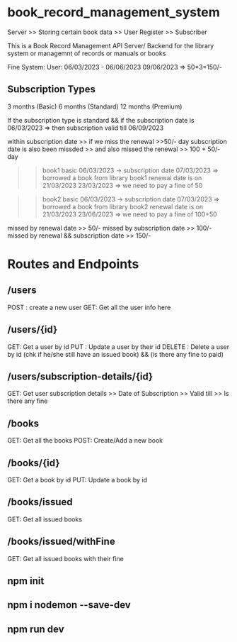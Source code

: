 # book_record_management_system
Server >>  Storing certain book data
       >>  User Register
       >> Subscriber


This is a Book Record Management API Server/ Backend for the library system or managemnt of records or manuals or books


Fine System:
User: 06/03/2023 - 06/06/2023
09/06/2023 => 50*3=150/-

## Subscription Types
3 months (Basic)
6 months (Standard)
12 months (Premium)


If the subscription type is standard && if the subscription date is 06/03/2023
=> then subscription valid till 06/09/2023

within subscription date >> if we miss the renewal >>50/- day
subscription date is also been missded >> and also missed the renewal >> 100 + 50/- day


>> book1
>> basic
>> 06/03/2023 -> subscription date
>> 07/03/2023 => borrowed a book from library
>> book1 renewal date is on 21/03/2023
>> 23/03/2023 => we need to pay a fine of 50


>> book2
>> basic
>> 06/03/2023 -> subscription date
>> 07/03/2023 => borrowed a book from library
>> book2 renewal date is on 21/03/2023
>> 23/06/2023 => we need to pay a fine of 100+50


missed by renewal date >> 50/-
missed by subscription date >> 100/-
missed by renewal && subscription date >> 150/-



# Routes and Endpoints

## /users
POST : create a new user
GET: Get all the user info here

## /users/{id}
GET: Get a user by id
PUT : Update a user by their id
DELETE : Delete a user by id (chk if he/she still have an issued book) && (is there any fine to paid)

## /users/subscription-details/{id}
GET: Get user subscription details
        >> Date of Subscription
        >> Valid till
        >> Is there any fine


## /books
GET: Get all the books
POST: Create/Add a new book

## /books/{id}
GET: Get a book by id
PUT: Update a book by id

## /books/issued
GET: Get all issued books

## /books/issued/withFine
GET: Get all issued books with their fine


## npm init

## npm i nodemon --save-dev
## npm run dev

